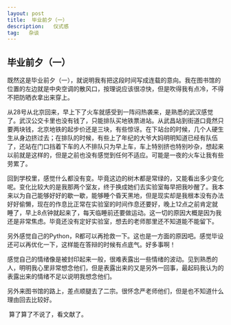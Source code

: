 ```yaml
---
layout:	post      
title:	毕业前夕（一）
description:   仪式感               
tag:   杂谈   
---
```

## 毕业前夕（一）

​	既然这是毕业前夕（一），就说明我有把这段时间写成连载的意向。我在图书馆的位置的左边就是中央空调的散风口，按理说应该很凉快，但是吹得我有点冷，不得不把防晒衣拿出来穿上。

​	从28号从北京回来，早上下了火车就感受到一阵闷热袭来，是熟悉的武汉感觉了。武汉公交卡里也没有钱了，只能排队买地铁票进站。从武昌站到街道口竟然只要两块钱，北京地铁的起步价还是三块，有些惊讶。在下站台的时候，几个人硬生生从身边挤过去；在排队的时候，有些上了年纪的大爷大妈明明知道已经有队伍了，还站在门口挡着下车的人不排队只为早上车，车上特别挤也特别吵杂，想起来以前就是这样的，但是之前也没有感觉到任何不适应。可能是一夜的火车让我有些劳累了。

​	回到学校里，感觉什么都没有变。毕竟这边的树木都是常绿的，又能看出多少变化呢。变化比较大的是我那两个室友，终于换成她们去实验室每早把我吵醒了。我本来以为自己能够好好的歇一歇，能够睡个昏天黑地，但是现实却是我根本没有办法好好偷懒，现在的作息比正常在实验室的时间作息还要好，晚上12点之前肯定就睡了，早上8点钟就起来了，每天临睡前还要做运动。这一切的原因大概是因为我还是非常焦虑。毕竟还没有定好实验室，想去的老师那里还不知道能不能留下。

​	另外感觉自己的Python，R都可以再抢救一下。这也是一方面的原因吧。感觉毕设还可以再优化一下，这样能在答辩的时候有点底气。好多事啊！

​	感觉自己的情绪像是被封印起来一般，很难表露出一些情绪的波动。见到熟悉的人，明明我心里非常想念他们，但是表露出来的又是另外一回事，最起码我认为的表露出来的情绪不足以说明我想念他们。

​	另外来图书馆的路上，差点顺腿去了二宗。很怀念严老师他们，但是也不知道什么理由回去比较好。

​	算了算了不说了，看文献了。

